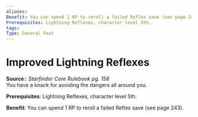 ```yaml
---
aliases: 
Benefit: You can spend 1 RP to reroll a failed Reflex save (see page 243).
Prerequisites: Lightning Reflexes, character level 5th.
tags: 
Type: General Feat
---
```


# Improved Lightning Reflexes

**Source**:: _Starfinder Core Rulebook pg. 158_  
You have a knack for avoiding the dangers all around you.

**Prerequisites**: Lightning Reflexes, character level 5th.

**Benefit**: You can spend 1 RP to reroll a failed Reflex save (see page 243).
